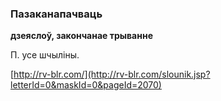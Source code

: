 ### Пазаканапачваць
**дзеяслоў, закончанае трыванне**

П. усе шчыліны.

<a rel="author">[http://rv-blr.com/](http://rv-blr.com/slounik.jsp?letterId=0&maskId=0&pageId=2070)</a>
